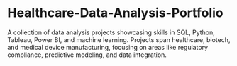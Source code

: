 # Healthcare-Data-Analysis-Portfolio
A collection of data analysis projects showcasing skills in SQL, Python, Tableau, Power BI, and machine learning. Projects span healthcare, biotech, and medical device manufacturing, focusing on areas like regulatory compliance, predictive modeling, and data integration.
